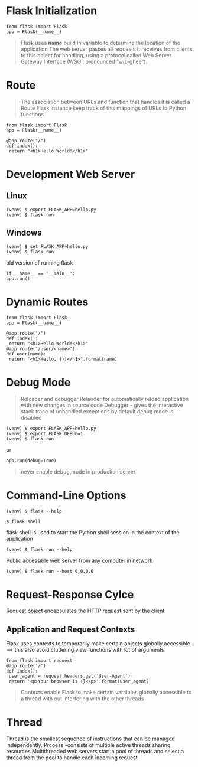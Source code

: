 # Flask Initialization

```
from flask import Flask
app = Flask(__name__)
```
> Flask uses **__name__** build in variable to determine the location of the application 
The web server passes all
requests it receives from clients to this object for handling, using a protocol called
Web Server Gateway Interface (WSGI, pronounced “wiz-ghee”).

# Route
>The association between URLs and function that handles it is called a Route
>Flask instance keep track of this mappings of URLs to Python functions

 ```
from flask import Flask
app = Flask(__name__)

@app.route("/")
def index():
  return "<h1>Hello World!</h1>"
```
# Development Web Server
## Linux
```
(venv) $ export FLASK_APP=hello.py
(venv) $ flask run
```
## Windows
```
(venv) $ set FLASK_APP=hello.py
(venv) $ flask run
```

old version of running flask
```
if __name__ == '__main__':
app.run()
```
# Dynamic Routes

 ```
from flask import Flask
app = Flask(__name__)

@app.route("/")
def index():
  return "<h1>Hello World!</h1>"
@app.route("/user/<name>")
def user(name):
  return "<h1>Hello, {}!</h1>".format(name)
```

# Debug Mode
> Reloader and debugger
> Relaoder for automatically reload application with new changes in source code
> Debugger - gives the interactive stack trace of unhandled exceptions
by default debug mode is disabled
```
(venv) $ export FLASK_APP=hello.py
(venv) $ export FLASK_DEBUG=1
(venv) $ flask run
```
or 
```
app.run(debug=True)
```
> never enable debug mode in production server
# Command-Line Options
```
(venv) $ flask --help
```
```
$ flask shell
```
flask shell is used to start the Python shell session in the context of the application 
```
(venv) $ flask run --help
```
Public accessible web server from any computer in network
```
(venv) $ flask run --host 0.0.0.0
```

# Request-Response Cylce 
Request object encapsulates the HTTP request sent by the client 
## Application and Request Contexts
Flask uses contexts to temporarily make certain objects globally accessible --> this also avoid cluttering view functions with lot of arguments 
```
from flask import request
@app.route('/')
def index():
 user_agent = request.headers.get('User-Agent')
 return '<p>Your browser is {}</p>'.format(user_agent)
```
> Contexts enable Flask to make certain varaibles globally accessible to a thread with out interfering with the other threads

# Thread
Thread is the smallest sequence of instructions that can be managed independently.
Prcoess -consists of multiple active threads sharing resources 
Multithreaded web servers start a pool of threads and select  a thread from the pool to handle each incoming request 
 
